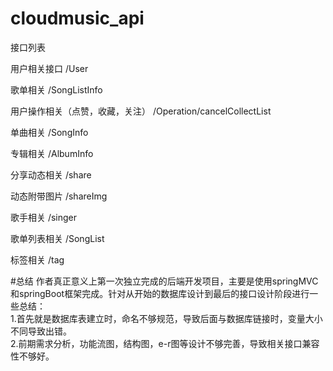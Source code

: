 # cloudmusic_api
接口列表

用户相关接口 /User
 
歌单相关 /SongListInfo

用户操作相关（点赞，收藏，关注） /Operation/cancelCollectList

单曲相关 /SongInfo

专辑相关 /AlbumInfo

分享动态相关 /share

动态附带图片 /shareImg

歌手相关 /singer

歌单列表相关 /SongList

标签相关 /tag


#总结
作者真正意义上第一次独立完成的后端开发项目，主要是使用springMVC和springBoot框架完成。针对从开始的数据库设计到最后的接口设计阶段进行一些总结：   
1.首先就是数据库表建立时，命名不够规范，导致后面与数据库链接时，变量大小不同导致出错。   
2.前期需求分析，功能流图，结构图，e-r图等设计不够完善，导致相关接口兼容性不够好。